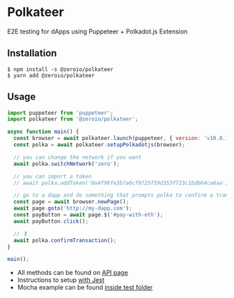# Polkateer

E2E testing for dApps using Puppeteer + Polkadot.js Extension

## Installation

```
$ npm install -s @zeroio/polkateer
$ yarn add @zeroio/polkateer
```

## Usage

```js
import puppeteer from 'puppeteer';
import polkateer from '@zeroio/polkateer';

async function main() {
  const browser = await polkateer.launch(puppeteer, { version: 'v10.8.1' });
  const polka = await polkateer.setupPolkadotjs(browser);

  // you can change the network if you want
  await polka.switchNetwork('zero');

  // you can import a token
  // await polka.addToken('0x4f96fe3b7a6cf9725f59d353f723c1bdb64ca6aa');

  // go to a dapp and do something that prompts polka to confirm a transaction
  const page = await browser.newPage();
  await page.goto('http://my-dapp.com');
  const payButton = await page.$('#pay-with-eth');
  await payButton.click();

  // 🏌
  await polka.confirmTransaction();
}

main();
```

- All methods can be found on [API page](docs/API.md)  
- Instructions to setup [with Jest](docs/JEST.md)  
- Mocha example can be found [inside test folder](./test)
